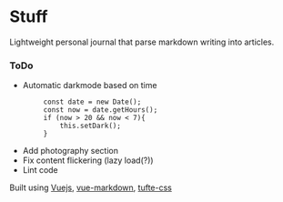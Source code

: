 # Stuff

Lightweight personal journal that parse markdown writing into articles.

### ToDo

- Automatic darkmode based on time
   ```
        const date = new Date();
        const now = date.getHours();
        if (now > 20 && now < 7){
            this.setDark();
        }
    ```
- Add photography section
- Fix content flickering (lazy load(?))
- Lint code

Built using [Vuejs](https://vuejs.org/), [vue-markdown](https://github.com/miaolz123/vue-markdown), [tufte-css](https://github.com/edwardtufte/tufte-css)
